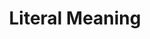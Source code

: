 ---
word: "true"

types: "word"

title: "Literal Meaning"

categories: ['']

tags: ['Literal', 'Meaning']

arabic: 'المعنى الحقيقي'

arexps: []

enwords: ['Literal Meaning']

enexps: []

arlexicons: 'ع'

enlexicons: 'L'

authors: ['Ruqayya Roshdy']

translators: ['']

citations: 'مقدمة في حوسبة اللغة العربية'

sources: 'مركز الملك عبدالله بن عبدالعزيز الدولي لخدمة اللغة العربية'

slug: ""
---